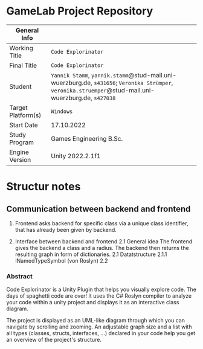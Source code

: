 # GameLab Project Repository

|  General Info  | |
| ---|---|
| Working Title | `Code Explorinator` |
| Final Title | `Code Explorinator` |
| Student | `Yannik Stamm`, `yannik.stamm`@stud-mail.uni-wuerzburg.de, `s431656`; `Veronika Strümper`, `veronika.struemper`@stud-mail.uni-wuerzburg.de, `s427038` |
| Target Platform(s) | `Windows` |
| Start Date | 17.10.2022 |
| Study Program | Games Engineering B.Sc.|
| Engine Version | Unity 2022.2.1f1|

# Structur notes
## Communication between backend and frontend
1. Frontend asks backend for specific class via a unique class identifier, that has already been given by backend.

2. Interface between backend and frontend
2.1 General idea
   The frontend gives the backend a class and a radius. The backend then returns the resulting graph in form of dictionaries.
2.1 Datatstructure
   2.1.1 INamedTypeSymbol (von Roslyn)
2.2 

### Abstract

Code Explorinator is a Unity Plugin that helps you visually explore code. The days of spaghetti code are over! It uses the C# Roslyn compiler to analyze your code within a unity project and displays it as an interactive class diagram.

The project is displayed as an UML-like diagram through which you can navigate by scrolling and zooming. An adjustable graph size and a list with all types (classes, structs, interfaces, ...) declared in your code help you get an overview of the project's structure.
